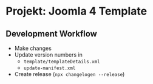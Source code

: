 # Projekt: Joomla 4 Template

## Development Workflow

- Make changes
- Update version numbers in
  - `template/templateDetails.xml`
  - `update-manifest.xml`
- Create release (`npx changelogen --release`)

